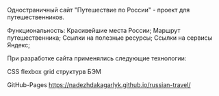 Одностраничный сайт "Путешествие по России" - проект для путешественников.

Функциональность:
Красивейшие места России;
Маршрут путешественника;
Ссылки на полезные ресурсы;
Ссылки на сервисы Яндекс;

При разработке сайта применялись следующие технологии:

СSS
flexbox
grid
структурв БЭМ

GitHub-Pages https://nadezhdakagarlyk.github.io/russian-travel/
